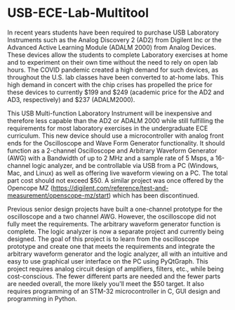 # USB-ECE-Lab-Multitool
In recent years students have been required to purchase USB Laboratory Instruments such as the Analog Discovery 2 (AD2) from Digilent Inc or the Advanced Active Learning Module (ADALM 2000) from Analog Devices. These devices allow the students to complete Laboratory exercises at home and to experiment on their own time without the need to rely on open lab hours. The COVID pandemic created a high demand for such devices, as throughout the U.S. lab classes have been converted to at-home labs. This high demand in concert with the chip crises has propelled the price for these devices to currently $199 and $249 (academic price for the AD2 and AD3, respectively) and $237 (ADALM2000).

This USB Multi-function Laboratory Instrument will be inexpensive and therefore less capable than the AD2 or ADALM 2000 while still fulfilling the requirements for most laboratory exercises in the undergraduate ECE curriculum. This new device should use a microcontroller with analog front ends for the Oscilloscope and Wave Form Generator functionality. It should function as a 2-channel Oscilloscope and Arbitrary Waveform Generator (AWG) with a Bandwidth of up to 2 MHz and a sample rate of 5 Msps, a 16-channel logic analyzer, and be controllable via USB from a PC (Windows, Mac, and Linux) as well as offering live waveform viewing on a PC. The total part cost should not exceed $50. A similar project was once offered by the Opencope MZ (https://digilent.com/reference/test-and-measurement/openscope-mz/start) which has been discontinued.

Previous senior design projects have built a one-channel prototype for the oscilloscope and a two channel AWG. However, the oscilloscope did not fully meet the requirements. The arbitrary waveform generator function is complete. The logic analyzer is now a separate project and currently being designed. The goal of this project is to learn from the oscilloscope prototype and create one that meets the requirements and integrate the arbitrary waveform generator and the logic analyzer, all with an intuitive and easy to use graphical user interface on the PC using PyQtGraph. This project requires analog circuit design of amplifiers, filters, etc., while being cost-conscious. The fewer different parts are needed and the fewer parts are needed overall, the more likely you'll meet the $50 target. It also requires programming of an STM-32 microcontroller in C, GUI design and programming in Python.
